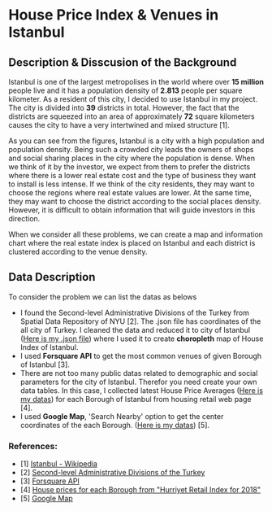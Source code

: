 # House Price Index & Venues in Istanbul
## Description & Disscusion of the Background
Istanbul is one of the largest metropolises in the world where over **15 million** people live and it has a population density of **2.813** people per square kilometer. As a resident of this city, I decided to use Istanbul in my project. The city is divided into **39** districts in total. However, the fact that the districts are squeezed into an area of approximately **72** square kilometers causes the city to have a very intertwined and mixed structure [1].

As you can see from the figures, Istanbul is a city with a high population and population density. Being such a crowded city leads the owners of shops and social sharing places in the city where the population is dense. When we think of it by the investor, we expect from them to prefer the districts where there is a lower real estate cost and the type of business they want to install is less intense. If we think of the city residents, they may want to choose the regions where real estate values are lower. At the same time, they may want to choose the district according to the social places density. However, it is difficult to obtain information that will guide investors in this direction. 

When we consider all these problems, we can create a map and information chart where the real estate index is placed on Istanbul and each district is clustered according to the venue density.

## Data Description
To consider the problem we can list the datas as belows
* I found the Second-level Administrative Divisions of the Turkey from Spatial Data Repository of NYU [2]. The .json file has coordinates of the all city of Turkey. I cleaned the data and reduced it to city of Istanbul ([Here is my .json file](https://github.com/Srcanyildiz/istanbul/blob/master/istanbul_geo_1.json)) where I used it to create **choropleth** map of House Index of Istanbul.
* I used **Forsquare API** to get the most common venues of given Borough of Istanbul [3].
* There are not too many public datas related to demographic and social parameters for the city of Istanbul. Therefor you need create your own data tables. In this case, I collected latest House Price Averages ([Here is my datas](https://github.com/Srcanyildiz/istanbul/blob/master/istanbul_geo.csv)) for each Borough of Istanbul from housing retail web page [4].
* I used **Google Map**, 'Search Nearby' option to get the center coordinates of the each Borough. ([Here is my datas](https://github.com/Srcanyildiz/istanbul/blob/master/istanbul_geo.csv)) [5].

### References:
* [1] [Istanbul - Wikipedia](https://en.wikipedia.org/wiki/Istanbul)
* [2] [Second-level Administrative Divisions of the Turkey](https://geo.nyu.edu/catalog/stanford-nj696zj1674)
* [3] [Forsquare API](https://developer.foursquare.com/)
* [4] [House prices for each Borough from "Hurriyet Retail Index for 2018"](https://www.hurriyetemlak.com/Emlak-Endeksi/Detayli-Analiz/Istanbul)
* [5] [Google Map](https://www.google.com/maps/)

